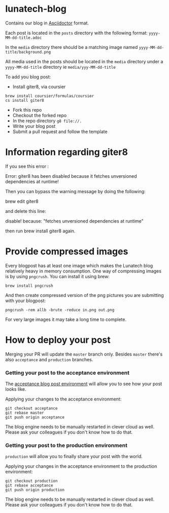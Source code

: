 # lunatech-blog
Contains our blog in [Asciidoctor](https://asciidoc.org/) format.

Each post is located in the `posts` directory with the following format: `yyyy-MM-dd-title.adoc`

In the `media` directory there should be a matching image named `yyyy-MM-dd-title/background.png`

All media used in the posts should be located in the `media` directory under a `yyyy-MM-dd-title` directory ie `media/yyy-MM-dd-title`

To add you blog post:
* Install giter8, via coursier
```commandline
brew install coursier/formulas/coursier
cs install giter8
```
* Fork this repo
* Checkout the forked repo
* In the repo directory `g8 file://.`
* Write your blog post
* Submit a pull request and follow the template

# Information regarding giter8

If you see this error :

  Error: giter8 has been disabled because it fetches unversioned dependencies at runtime!
  
Then you can bypass the warning message by doing the following:

  brew edit giter8
  
and delete this line:

  disable! because: "fetches unversioned dependencies at runtime"

then run brew install giter8 again.

# Provide compressed images
Every blogpost has at least one image which makes the Lunatech blog relatively heavy in memory consumption.
One way of compressing images is by using `pngcrush`. You can install it using brew:
```commandline
brew install pngcrush
```
And then create compressed version of the png pictures you are submitting with your blogpost:
```commandline
pngcrush -rem allb -brute -reduce in.png out.png
```
For very large images it may take a long time to complete.


# How to deploy your post
Merging your PR will update the `master` branch only. Besides `master` there's also `acceptance` and `production` branches.

### Getting your post to the acceptance environment

The [acceptance blog post environment](https://blog.acceptance.lunatech.com/) will allow you to see how your post looks like.

Applying your changes to the acceptance environment:

```
git checkout acceptance
git rebase master
git push origin acceptance
```
The blog engine needs to be manually restarted in clever cloud as well. Please ask your colleagues if you don't know how to do that.

### Getting your post to the production environment

`production` will allow you to finally share your post with the world.

Applying your changes in the acceptance environment to the production environment:

```
git checkout production
git rebase acceptance
git push origin production
```
The blog engine needs to be manually restarted in clever cloud as well. Please ask your colleagues if you don't know how to do that.

